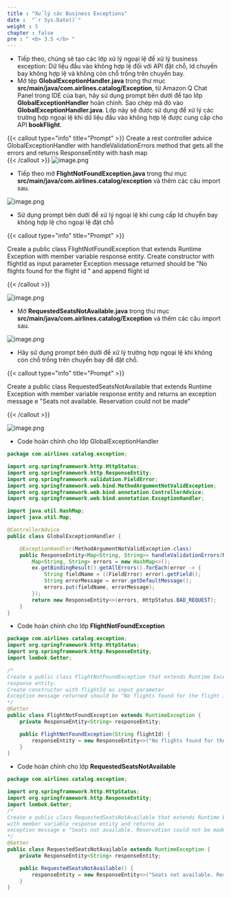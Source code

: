 ```yaml
---
title : "Xử lý các Business Exceptions"
date :  "`r Sys.Date()`" 
weight : 5
chapter : false
pre : " <b> 3.5 </b> "
---
```


- Tiếp theo, chúng sẽ tạo các lớp xử lý ngoại lệ để xử lý business exception: Dữ liệu đầu vào không hợp lệ đối với API đặt chỗ, Id chuyến bay không hợp lệ và không còn chỗ trống trên chuyến bay.
- Mở tệp **GlobalExceptionHandler.java** trong thư mục **src/main/java/com.airlines.catalog/Exception**, từ Amazon Q Chat Panel trong IDE của bạn, hãy sử dụng prompt bên dưới để tạo lớp **GlobalExceptionHandler** hoàn chỉnh. Sao chép mã đó vào **GlobalExceptionHandler.java**. Lớp này sẽ được sử dụng để xử lý các trường hợp ngoại lệ khi dữ liệu đầu vào không hợp lệ được cung cấp cho API **bookFlight**.

{{< callout type="info" title="Prompt" >}}
Create a rest controller advice GlobalExceptionHandler with handleValidationErrors method that gets all the errors and returns ResponseEntity with hash map   
{{< /callout >}}
![image.png](/images/module_2/bussiness_exception/image.png)

- Tiếp theo mở **FlightNotFoundException.java** trong thư mục **src/main/java/com.airlines.catalog/exception** và thêm các câu import sau.

![image.png](/images/module_2/bussiness_exception/image_1.png)

- Sử dụng prompt bên dưới để xử lý ngoại lệ khi cung cấp Id chuyến bay không hợp lệ cho ngoại lệ đặt chỗ

{{< callout type="info" title="Prompt" >}}

Create a public class FlightNotFoundException that extends Runtime Exception with member variable response entity.
Create constructor with flightId as input parameter
Exception message returned should be "No flights found for the flight id " and append flight id

{{< /callout >}}

![image.png](/images/module_2/bussiness_exception/image_2.png)

- Mở **RequestedSeatsNotAvailable.java** trong thư mục **src/main/java/com.airlines.catalog/Exception** và thêm các câu import sau.

![image.png](/images/module_2/bussiness_exception/image_3.png)

- Hãy sử dụng prompt bên dưới để xử lý trường hợp ngoại lệ khi không còn chỗ trống trên chuyến bay để đặt chỗ.

{{< callout type="info" title="Prompt" >}}

Create a public class RequestedSeatsNotAvailable that extends Runtime Exception with member variable response entity and returns an exception message e "Seats not available. Reservation could not be made"

{{< /callout >}}

![image.png](/images/module_2/bussiness_exception/image_4.png)

- Code hoàn chỉnh cho lớp GlobalExceptionHandler
```java
package com.airlines.catalog.exception;

import org.springframework.http.HttpStatus;
import org.springframework.http.ResponseEntity;
import org.springframework.validation.FieldError;
import org.springframework.web.bind.MethodArgumentNotValidException;
import org.springframework.web.bind.annotation.ControllerAdvice;
import org.springframework.web.bind.annotation.ExceptionHandler;

import java.util.HashMap;
import java.util.Map;

@ControllerAdvice
public class GlobalExceptionHandler {

    @ExceptionHandler(MethodArgumentNotValidException.class)
    public ResponseEntity<Map<String, String>> handleValidationErrors(MethodArgumentNotValidException ex) {
        Map<String, String> errors = new HashMap<>();
        ex.getBindingResult().getAllErrors().forEach(error -> {
            String fieldName = ((FieldError) error).getField();
            String errorMessage = error.getDefaultMessage();
            errors.put(fieldName, errorMessage);
        });
        return new ResponseEntity<>(errors, HttpStatus.BAD_REQUEST);
    }
}
```

- Code hoàn chỉnh cho lớp **FlightNotFoundException**

```java
package com.airlines.catalog.exception;
import org.springframework.http.HttpStatus;
import org.springframework.http.ResponseEntity;
import lombok.Getter;

/*
Create a public class FlightNotFoundException that extends Runtime Exception with member variable
response entity.
Create constructor with flightId as input parameter
Exception message returned should be "No flights found for the flight id " and append flight id
*/
@Getter
public class FlightNotFoundException extends RuntimeException {
    private ResponseEntity<String> responseEntity;

    public FlightNotFoundException(String flightId) {
        responseEntity = new ResponseEntity<>("No flights found for the flight id " + flightId, HttpStatus.BAD_REQUEST);
    }
}
```

- Code hoàn chỉnh cho lớp **RequestedSeatsNotAvailable**

```java
package com.airlines.catalog.exception;

import org.springframework.http.HttpStatus;
import org.springframework.http.ResponseEntity;
import lombok.Getter;
/*
Create a public class RequestedSeatsNotAvailable that extends Runtime Exception
with member variable response entity and returns an
exception message e "Seats not available. Reservation could not be made"
*/
@Getter
public class RequestedSeatsNotAvailable extends RuntimeException {
    private ResponseEntity<String> responseEntity;

    public RequestedSeatsNotAvailable() {
        responseEntity = new ResponseEntity<>("Seats not available. Reservation could not be made", HttpStatus.BAD_REQUEST);
    }
}
```